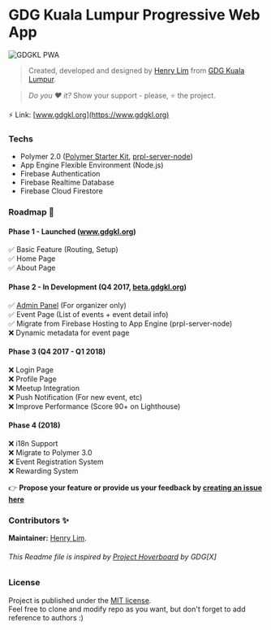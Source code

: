 # GDG Kuala Lumpur Progressive Web App

![GDGKL PWA](https://i.imgur.com/q6l5KBi.png)

> Created, developed and designed by [Henry Lim](https://twitter.com/henrylim96)
from [GDG Kuala Lumpur](http://gdgkl.org/).

> *Do you :heart: it?* Show your support - please, :star: the project.

:zap: Link: [www.gdgkl.org](https://www.gdgkl.org)

### Techs
 - Polymer 2.0 ([Polymer Starter Kit](https://github.com/PolymerElements/polymer-starter-kit), [prpl-server-node](https://github.com/Polymer/prpl-server-node))   
 - App Engine Flexible Environment (Node.js)  
 - Firebase Authentication  
 - Firebase Realtime Database  
 - Firebase Cloud Firestore  

### Roadmap :rocket:
#### Phase 1 - Launched (www.gdgkl.org)
 :white_check_mark: Basic Feature (Routing, Setup)  
 :white_check_mark: Home Page  
 :white_check_mark: About Page  
#### Phase 2 - In Development (Q4 2017, [beta.gdgkl.org](beta.gdgkl.org))
 :white_check_mark: [Admin Panel](https://github.com/GDGKualaLumpur/admin-gdgkl) (For organizer only)  
 :white_check_mark: Event Page (List of events + event detail info)  
 :white_check_mark: Migrate from Firebase Hosting to App Engine (prpl-server-node)   
 :x: Dynamic metadata for event page  
#### Phase 3 (Q4 2017 - Q1 2018)
 :x: Login Page  
 :x: Profile Page  
 :x: Meetup Integration  
 :x: Push Notification (For new event, etc)   
 :x: Improve Performance (Score 90+ on Lighthouse)  
#### Phase 4 (2018)
 :x: i18n Support  
 :x: Migrate to Polymer 3.0  
 :x: Event Registration System  
 :x: Rewarding System  
 
 :point_right: __Propose your feature or provide us your feedback by [creating an issue here](https://github.com/GDGKualaLumpur/gdg-kl/issues/new)__

### Contributors :sparkles:
__Maintainer:__ [Henry Lim](https://github.com/limhenry).
 
###### This Readme file is inspired by [Project Hoverboard](https://github.com/gdg-x/hoverboard) by GDG[X]

### License

Project is published under the [MIT license](https://github.com/GDGKualaLumpur/gdg-kl/blob/master/LICENSE.md).  
Feel free to clone and modify repo as you want, but don't forget to add reference to authors :)
